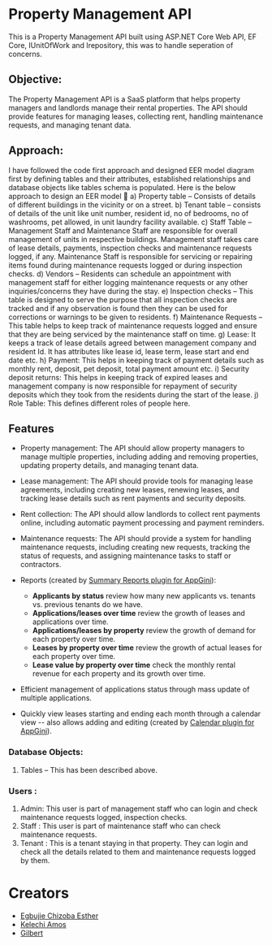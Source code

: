 
# Property Management API
This is a Property Management API built using ASP.NET Core Web API, EF Core, IUnitOfWork and Irepository, this was to handle seperation of concerns.

## Objective: 
The Property Management API is a SaaS platform that helps property managers and landlords manage their rental properties. The API should provide features for managing leases, collecting rent, handling maintenance requests, and managing tenant data.

## Approach: 
I have followed the code first approach and designed EER model diagram first by defining tables and their attributes, established relationships and database objects like tables schema is populated. 
Here is the below approach to design an EER model 
a)	Property table – Consists of details of different buildings in the vicinity or on a street. 
b)	Tenant table – consists of details of the unit like unit number, resident id, no of bedrooms, no of washrooms, pet allowed, in unit laundry facility available.
c)	Staff Table – Management Staff and Maintenance Staff are responsible for overall management of units in respective buildings. Management staff takes care of lease details, payments, inspection checks and maintenance requests logged, if any. Maintenance Staff is responsible for servicing or repairing items found during maintenance requests logged or during inspection checks.
d)	Vendors – Residents can schedule an appointment with management staff for either logging maintenance requests or any other inquiries/concerns they have during the stay.
e)	Inspection checks – This table is designed to serve the purpose that all inspection checks are tracked and if any observation is found then they can be used for corrections or warnings to be given to residents.
f)	Maintenance Requests – This table helps to keep track of maintenance requests logged and ensure that they are being serviced by the maintenance staff on time.
g)	Lease: It keeps a track of lease details agreed between management company and resident Id. It has attributes like lease id, lease term, lease start and end date etc. 
h)	Payment:  This helps in keeping track of payment details such as monthly rent, deposit, pet deposit, total payment amount etc. 
i)	Security deposit returns: This helps in keeping track of expired leases and management company is now responsible for repayment of security deposits which they took from the residents during the start of the lease. 
j)	Role Table: This defines different roles of people here. 

## Features

* Property management: The API should allow property managers to manage multiple properties, including adding and removing properties, updating property details, and managing tenant data.


* Lease management: The API should provide tools for managing lease agreements, including creating new leases, renewing leases, and tracking lease details such as rent payments and security deposits.


* Rent collection: The API should allow landlords to collect rent payments online, including automatic payment processing and payment reminders.


* Maintenance requests: The API should provide a system for handling maintenance requests, including creating new requests, tracking the status of requests, and assigning maintenance tasks to staff or contractors.


* Reports (created by [Summary Reports plugin for AppGini](https://bigprof.com/appgini/applications/summary-reports-plugin)):
	* **Applicants by status** review how many new applicants vs. tenants vs. previous tenants do we have.
	* **Applications/leases over time** review the growth of leases and applications over time.
	* **Applications/leases by property** review the growth of demand for each property over time.
	* **Leases by property over time** review the growth of actual leases for each property over time.
	* **Lease value by property over time** check the monthly rental revenue for each property and its growth over time.
* Efficient management of applications status through mass update of multiple applications.
* Quickly view leases starting and ending each month through a calendar view -- also allows adding and editing (created by [Calendar plugin for AppGini](https://bigprof.com/appgini/applications/calendar-plugin)).
### Database Objects: 

1)	Tables – This has been described above. 


### Users :
1)	Admin: This user is part of management staff who can login and check maintenance requests logged, inspection checks. 
2)	Staff : This user is part of maintenance staff who can check maintenance requests.
3)	Tenant : This is a tenant staying in that property. They can login and check all the details related to them and maintenance requests logged by them. 


# Creators
* [Egbujie Chizoba Esther](https://github.com/Chizober)
* [Kelechi Amos](https://github.com/Kellyncodes)
* [Gilbert ](https://github.com/gillb08)
